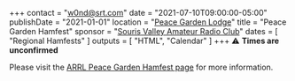 +++
contact = "w0nd@srt.com"
date = "2021-07-10T09:00:00-05:00"
publishDate = "2021-01-01"
location = "[Peace Garden Lodge](https://peacegarden.com/)"
title = "Peace Garden Hamfest"
sponsor = "[Souris Valley Amateur Radio Club](https://sourisamateurradioclub.godaddysites.com/)"
dates = [ "Regional Hamfests" ]
outputs = [ "HTML", "Calendar" ]
+++
:warning: **Times are unconfirmed**

Please visit the [ARRL Peace Garden Hamfest page](http://www.arrl.org/hamfests/peace-garden-hamfest)
for more information.

